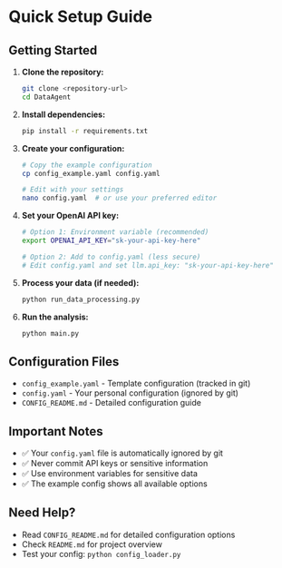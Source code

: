 # Quick Setup Guide

## Getting Started

1. **Clone the repository:**
   ```bash
   git clone <repository-url>
   cd DataAgent
   ```

2. **Install dependencies:**
   ```bash
   pip install -r requirements.txt
   ```

3. **Create your configuration:**
   ```bash
   # Copy the example configuration
   cp config_example.yaml config.yaml
   
   # Edit with your settings
   nano config.yaml  # or use your preferred editor
   ```

4. **Set your OpenAI API key:**
   ```bash
   # Option 1: Environment variable (recommended)
   export OPENAI_API_KEY="sk-your-api-key-here"
   
   # Option 2: Add to config.yaml (less secure)
   # Edit config.yaml and set llm.api_key: "sk-your-api-key-here"
   ```

5. **Process your data (if needed):**
   ```bash
   python run_data_processing.py
   ```

6. **Run the analysis:**
   ```bash
   python main.py
   ```

## Configuration Files

- `config_example.yaml` - Template configuration (tracked in git)
- `config.yaml` - Your personal configuration (ignored by git)
- `CONFIG_README.md` - Detailed configuration guide

## Important Notes

- ✅ Your `config.yaml` file is automatically ignored by git
- ✅ Never commit API keys or sensitive information
- ✅ Use environment variables for sensitive data
- ✅ The example config shows all available options

## Need Help?

- Read `CONFIG_README.md` for detailed configuration options
- Check `README.md` for project overview
- Test your config: `python config_loader.py` 